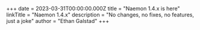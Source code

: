 +++
date = 2023-03-31T00:00:00.000Z
title = "Naemon 1.4.x is here"
linkTitle = "Naemon 1.4.x"
description = "No changes, no fixes, no features, just a joke"
author = "Ethan Galstad"
+++

